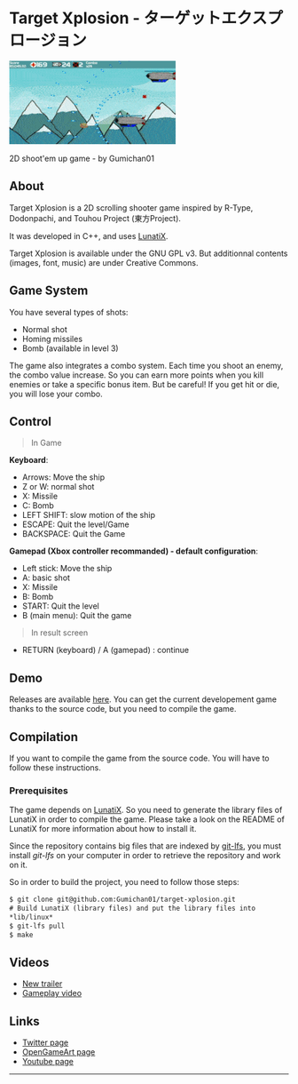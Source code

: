# Target Xplosion - ターゲットエクスプロージョン #

![tx-gif][]


2D shoot'em up game - by Gumichan01

## About ##

Target Xplosion is a 2D scrolling shooter game inspired by R-Type, Dodonpachi, and Touhou Project (東方Project).

It was developed in C++, and uses [LunatiX][].

Target Xplosion is available under the GNU GPL v3. But additionnal contents (images, font, music) are under Creative Commons.

## Game System ##

You have several types of shots:

- Normal shot
- Homing missiles
- Bomb (available in level 3)

The game also integrates a combo system. Each time you shoot an enemy, the combo value increase. So you can earn more points when you kill enemies or take a specific bonus item. But be careful! If you get hit or die, you will lose your combo.

## Control ##

> In Game

**Keyboard**:

  - Arrows: Move the ship
  - Z or W: normal shot
  - X: Missile
  - C: Bomb
  - LEFT SHIFT: slow motion of the ship
  - ESCAPE: Quit the level/Game
  - BACKSPACE: Quit the Game

**Gamepad (Xbox controller recommanded) - default configuration**:

  - Left stick: Move the ship
  - A: basic shot
  - X: Missile
  - B: Bomb
  - START: Quit the level
  - B (main menu): Quit the game


> In result screen

  - RETURN (keyboard) / A (gamepad) : continue

## Demo ##

Releases are available [here][].
You can get the current developement game thanks to the source code, but you need to compile the game.

## Compilation ##

If you want to compile the game from the source code. You will have to follow these instructions.

### Prerequisites ###

The game depends on [LunatiX][].
So you need to generate the library files of LunatiX in order to compile the game.
Please take a look on the README of LunatiX for more information about how to install it.

Since the repository contains big files that are indexed by [git-lfs][],
you must install *git-lfs* on your computer in order to retrieve the repository
and work on it.

So in order to build the project, you need to follow those steps:

    $ git clone git@github.com:Gumichan01/target-xplosion.git
    # Build LunatiX (library files) and put the library files into *lib/linux*
    $ git-lfs pull
    $ make

## Videos ##

 * [New trailer][trailer]
 * [Gameplay video][gp]

## Links ##

 * [Twitter page][twitter]
 * [OpenGameArt page][oga]
 * [Youtube page][youtube]

---
[tx-gif]: https://github.com/Gumichan01/gumichan01.github.io/raw/master/portfolio/image/preview-tx.gif
[LunatiX]: https://github.com/Gumichan01/lunatix
[here]: https://github.com/Gumichan01/target-xplosion/releases
[git-lfs]: https://github.com/git-lfs/git-lfs/wiki/Installation
[trailer]: https://youtu.be/ydcgwoIwklo
[gp]: https://youtu.be/_03TWilFhdU
[twitter]: https://twitter.com/Gumichan01
[oga]: https://opengameart.org/users/gumichan01
[youtube]: https://www.youtube.com/user/gumichan01
